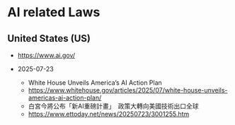 # AI related Laws

## United States (US)

- https://www.ai.gov/

- 2025-07-23
  - White House Unveils America’s AI Action Plan
  - https://www.whitehouse.gov/articles/2025/07/white-house-unveils-americas-ai-action-plan/
  - 白宮今將公布「新AI重磅計畫」　政策大轉向美國技術出口全球
  - https://www.ettoday.net/news/20250723/3001255.htm